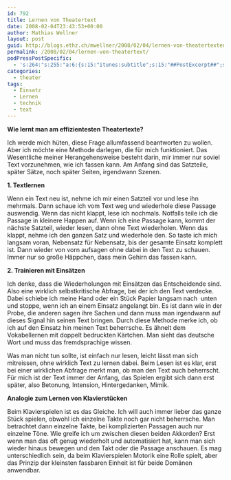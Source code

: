 ```yaml
---
id: 792
title: Lernen von Theatertext
date: 2008-02-04T23:43:53+00:00
author: Mathias Wellner
layout: post
guid: http://blogs.ethz.ch/mwellner/2008/02/04/lernen-von-theatertexten/
permalink: /2008/02/04/lernen-von-theatertext/
podPressPostSpecific:
  - 's:264:"s:255:"a:6:{s:15:"itunes:subtitle";s:15:"##PostExcerpt##";s:14:"itunes:summary";s:15:"##PostExcerpt##";s:15:"itunes:keywords";s:17:"##WordPressCats##";s:13:"itunes:author";s:10:"##Global##";s:15:"itunes:explicit";s:7:"Default";s:12:"itunes:block";s:7:"Default";}";";'
categories:
  - theater
tags:
  - Einsatz
  - Lernen
  - technik
  - text
---
```

**Wie lernt man am effizientesten Theatertexte?**

Ich werde mich hüten, diese Frage allumfassend beantworten zu wollen. Aber ich möchte eine Methode darlegen, die für mich funktioniert. Das Wesentliche meiner Herangehensweise besteht darin, mir immer nur soviel Text vorzunehmen, wie ich fassen kann. Am Anfang sind das Satzteile, später Sätze, noch später Seiten, irgendwann Szenen.

**1. Textlernen**

Wenn ein Text neu ist, nehme ich mir einen Satzteil vor und lese ihn mehrmals. Dann schaue ich vom Text weg und wiederhole diese Passage auswendig. Wenn das nicht klappt, lese ich nochmals. Notfalls teile ich die Passage in kleinere Happen auf. Wenn ich eine Passage kann, kommt der nächste Satzteil, wieder lesen, dann ohne Text wiederholen. Wenn das klappt, nehme ich den ganzen Satz und wiederhole den. So taste ich mich langsam voran, Nebensatz für Nebensatz, bis der gesamte Einsatz komplett ist. Dann wieder von vorn aufsagen ohne dabei in den Text zu schauen. Immer nur so große Häppchen, dass mein Gehirn das fassen kann.

**2. Trainieren mit Einsätzen**

Ich denke, dass die Wiederholungen mit Einsätzen das Entscheidende sind. Also eine wirklich selbstkritische Abfrage, bei der ich den Text verdecke. Dabei schiebe ich meine Hand oder ein Stück Papier langsam nach  unten und stoppe, wenn ich an einem Einsatz angelangt bin. Es ist dann wie in der Probe, die anderen sagen ihre Sachen und dann muss man irgendwann auf dieses Signal hin seinen Text bringen. Durch diese Methode merke ich, ob ich auf den Einsatz hin meinen Text beherrsche. Es ähnelt dem Vokabellernen mit doppelt bedruckten Kärtchen. Man sieht das deutsche Wort und muss das fremdsprachige wissen.

Was man nicht tun sollte, ist einfach nur lesen, leicht lässt man sich mitreissen, ohne wirklich Text zu lernen dabei. Beim Lesen ist es klar, erst bei einer wirklichen Abfrage merkt man, ob man den Text auch beherrscht. Für mich ist der Text immer der Anfang, das Spielen ergibt sich dann erst später, also Betonung, Intension, Hintergedanken, Mimik.

**Analogie zum Lernen von Klavierstücken**

Beim Klavierspielen ist es das Gleiche. Ich will auch immer lieber das ganze Stück spielen, obwohl ich einzelne Takte noch gar nicht beherrsche. Man betrachtet dann einzelne Takte, bei komplizierten Passagen auch nur einzelne Töne. Wie greife ich um zwischen diesen beiden Akkorden? Erst wenn man das oft genug wiederholt und automatisiert hat, kann man sich wieder hinaus bewegen und den Takt oder die Passage anschauen. Es mag unterschiedlich sein, da beim Klavierspielen Motorik eine Rolle spielt, aber das Prinzip der kleinsten fassbaren Einheit ist für beide Domänen anwendbar.